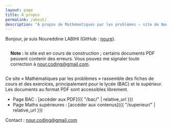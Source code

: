 ```yaml
---
layout: page
title: À propos
permalink: /about/
description: "À propos de Mathématiques par les problèmes — site de Noureddine LABIHI (noure) proposant fiches et exercices de maths."
---
```


Bonjour, je suis Noureddine LABIHI (GitHub : [noure](https://github.com/noure)).

<div class="notice--warning" style="margin:1rem 0; padding:0.75rem 1rem">
  <strong>Note :</strong> le site est en cours de construction ; certains documents PDF peuvent contenir des erreurs.
  Vous pouvez me signaler toute correction à <a href="mailto:nour.coding@gmail.com">nour.coding@gmail.com</a>.
</div>

Ce site « Mathématiques par les problèmes » rassemble des fiches de cours et des exercices, principalement pour le lycée (BAC) et le supérieur. Les documents au format PDF sont accessibles librement.

- Page BAC : [accéder aux PDF]({{ "/bac/" | relative_url }})
- Page Maths supérieures : [accéder aux contenus]({{ "/superieur/" | relative_url }})

Contact : <a href="mailto:nour.coding@gmail.com">nour.coding@gmail.com</a>
